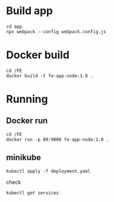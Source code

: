 # Build app

```
cd app
npx webpack --config webpack.config.js
```

# Docker build

```
cd /FE
docker build -t fe-app-node:1.0 .  
```

# Running
## Docker run

```
cd /FE
docker run -p 80:9000 fe-app-node:1.0 .  
```

## minikube

```
kubectl apply -f deployment.yaml
```

check
```
kubectl get services
```